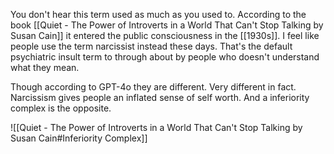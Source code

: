 You don't hear this term used as much as you used to. According to the book [[Quiet - The Power of Introverts in a World That Can't Stop Talking by Susan Cain]] it entered the public consciousness in the [[1930s]]. I feel like people use the term narcissist instead these days. That's the default psychiatric insult term to through about by people who doesn't understand what they mean.

Though according to GPT-4o they are different. Very different in fact. Narcissism gives people an inflated sense of self worth. And a inferiority complex is the opposite.

![[Quiet - The Power of Introverts in a World That Can't Stop Talking by Susan Cain#Inferiority Complex]]